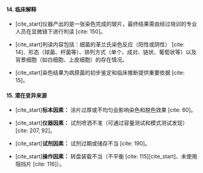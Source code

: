 #### **14. 临床解释**

* [cite_start]仪器产出的是一张染色完成的玻片，最终结果需由经过培训的专业人员在显微镜下进行判读 [cite: 150]。

* [cite_start]判读内容包括：细菌的革兰氏染色反应（阳性或阴性） [cite: 14]、形态（球菌、杆菌等）、排列方式（单个、成对、链状、葡萄状等）以及背景细胞（如白细胞、上皮细胞）的存在情况。

* [cite_start]染色结果为病原菌的初步鉴定和临床推断提供重要依据 [cite: 15]。

  

#### **15. 潜在变异来源**

* [cite_start]**标本因素：** 涂片过厚或不均匀会影响染色和脱色效果 [cite: 60]。

* [cite_start]**仪器因素：** 试剂喷洒不准（可通过容量测试和模式测试发现） [cite: 207, 92]。

* [cite_start]**试剂因素：** 试剂过期或储存不当 [cite: 190]。

* [cite_start]**操作因素：** 转盘装载不当（不平衡 [cite: 115][cite_start]、未使用阻挡片 [cite: 116]）。